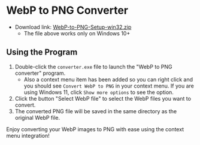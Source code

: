 # WebP to PNG Converter

- Download link: [WebP-to-PNG-Setup-win32.zip](https://github.com/vorlie/WebP_to_PNG_converter/releases/download/v1.0/WebP-to-PNG-Setup-win32.zip)
    - The file above works only on Windows 10+

## Using the Program

1. Double-click the `converter.exe` file to launch the "WebP to PNG converter" program.
    - Also a context menu item has been added so you can right click and you should see `Convert WebP to PNG` in your context menu. If you are using Windows 11, click `Show more options` to see the option.
2. Click the button "Select WebP file" to select the WebP files you want to convert.
3. The converted PNG file will be saved in the same directory as the original WebP file.

Enjoy converting your WebP images to PNG with ease using the context menu integration!
